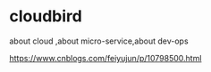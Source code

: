 # cloudbird
about cloud ,about micro-service,about dev-ops

https://www.cnblogs.com/feiyujun/p/10798500.html
